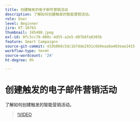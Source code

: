 ```yaml
---
title: 创建触发的电子邮件营销活动
description: 了解如何创建触发的智能营销活动。
role: User
level: Beginner
jira: KT-10763
thumbnail: 345480.jpeg
exl-id: 0fc3cc78-080c-4d55-a2e5-d07b8fa8305b
feature: Smart Campaigns
source-git-commit: 433b00dc5dc1b7dde2931c6b9eaa8a403eae2415
workflow-type: tm+mt
source-wordcount: '24'
ht-degree: 0%

---
```


# 创建触发的电子邮件营销活动

了解如何创建触发的智能营销活动。

>[!VIDEO](https://video.tv.adobe.com/v/345480/?quality=12&learn=on)
